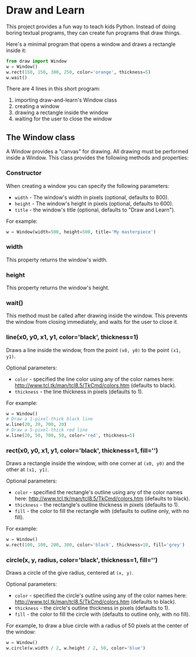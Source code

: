 # Draw and Learn

This project provides a fun way to teach kids Python. Instead of doing boring textual programs, they can create fun programs that draw things.

Here's a minimal program that opens a window and draws a rectangle inside it:
```python
from draw import Window
w = Window()
w.rect(150, 150, 300, 250, color='orange', thickness=5)
w.wait()
```

There are 4 lines in this short program:

1. importing draw-and-learn's Window class
2. creating a window
3. drawing a rectangle inside the window
4. waiting for the user to close the window

## The Window class

A Window provides a "canvas" for drawing. All drawing must be performed inside a Window. 
This class provides the following methods and properties:

### Constructor

When creating a window you can specify the following parameters:

* `width` - The window's width in pixels (optional, defaults to 800).
* `height` - The window's height in pixels (optional, defaults to 600).
* `title` - the window's title (optional, defaults to "Draw and Learn").

For example:
```python
w = Window(width=500, height=500, title='My masterpiece')
```
### width

This property returns the window's width.

### height

This property returns the window's height.

### wait()

This method must be called after drawing inside the window. This prevents the window from closing immediately, 
and waits for the user to close it.

### line(x0, y0, x1, y1, color='black', thickness=1)

Draws a line inside the window, from the point `(x0, y0)` to the point `(x1, y1)`.

Optional parameters:

* `color` - specified the line color using any of the color names here: http://www.tcl.tk/man/tcl8.5/TkCmd/colors.htm (defaults to black).
* `thickness` - the line thickness in pixels (defaults to 1).

For example:
```python
w = Window()
# Draw a 1-pixel-thick black line 
w.line(20, 20, 700, 20)
# Draw a 5-pixel-thick red line
w.line(20, 50, 700, 50, color='red', thickness=5)
```

### rect(x0, y0, x1, y1, color='black', thickness=1, fill='')

Draws a rectangle inside the window, with one corner at `(x0, y0)` and the other at `(x1, y1)`.

Optional parameters:

* `color` - specified the rectangle's outline using any of the color names here: http://www.tcl.tk/man/tcl8.5/TkCmd/colors.htm (defaults to black).
* `thickness` - the rectangle's outline thickness in pixels (defaults to 1).
* `fill` - the color to fill the rectangle with (defaults to outline only, with no fill).

For example:
```python
w = Window()
w.rect(100, 100, 200, 300, color='black', thickness=10, fill='grey')
```

### circle(x, y, radius, color='black', thickness=1, fill='')

Draws a circle of the give radius, centered at `(x, y)`.

Optional parameters:

* `color` - specified the circle's outline using any of the color names here: http://www.tcl.tk/man/tcl8.5/TkCmd/colors.htm (defaults to black).
* `thickness` - the circle's outline thickness in pixels (defaults to 1).
* `fill` - the color to fill the circle with (defaults to outline only, with no fill).

For example, to draw a blue circle with a radius of 50 pixels at the center of the window:
```python
w = Window()
w.circle(w.width / 2, w.height / 2, 50, color='blue')
```
